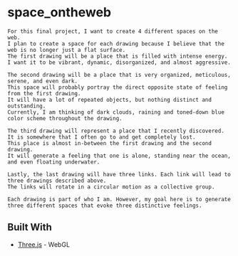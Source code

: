 # space_ontheweb
    For this final project, I want to create 4 different spaces on the web. 
    I plan to create a space for each drawing because I believe that the web is no longer just a flat surface.
    The first drawing will be a place that is filled with intense energy. 
    I want it to be vibrant, dynamic, disorganized, and almost aggressive.

    The second drawing will be a place that is very organized, meticulous, serene, and even dark. 
    This space will probably portray the direct opposite state of feeling from the first drawing. 
    It will have a lot of repeated objects, but nothing distinct and outstanding. 
    Currently, I am thinking of dark clouds, raining and toned-down blue color scheme throughout the drawing.

    The third drawing will represent a place that I recently discovered. 
    It is somewhere that I often go to and get completely lost. 
    This place is almost in-between the first drawing and the second drawing. 
    It will generate a feeling that one is alone, standing near the ocean, and even floating underwater.

    Lastly, the last drawing will have three links. Each link will lead to three drawings described above. 
    The links will rotate in a circular motion as a collective group.
    
    Each drawing is part of who I am. However, my goal here is to generate three different spaces that evoke three distinctive feelings.

## Built With
* [Three.js](https://threejs.org/) - WebGL
